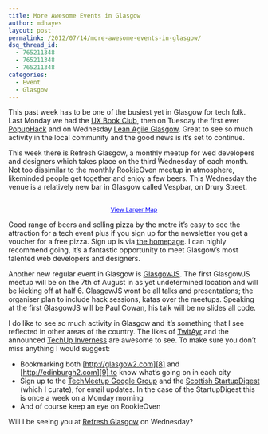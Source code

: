 ```yaml
---
title: More Awesome Events in Glasgow
author: mdhayes
layout: post
permalink: /2012/07/14/more-awesome-events-in-glasgow/
dsq_thread_id:
  - 765211348
  - 765211348
  - 765211348
categories:
  - Event
  - Glasgow
---
```

This past week has to be one of the busiest yet in Glasgow for tech folk. Last Monday we had the [UX Book Club][1], then on Tuesday the first ever [PopupHack][2] and on Wednesday [Lean Agile Glasgow][3]. Great to see so much activity in the local community and the good news is it&#8217;s set to continue.

This week there is Refresh Glasgow, a monthly meetup for wed developers and designers which takes place on the third Wednesday of each month. Not too dissimilar to the monthly RookieOven meetup in atmosphere, likeminded people get together and enjoy a few beers. This Wednesday the venue is a relatively new bar in Glasgow called Vespbar, on Drury Street.

<p style="text-align: center;">
  <br /> <small><a style="color: #0000ff; text-align: left;" href="https://maps.google.co.uk/maps?q=vespbar&aq=f&ie=UTF8&hl=en&hq=vespbar&hnear=Glasgow,+United+Kingdom&ll=55.860919,-4.256728&spn=0.012427,0.030298&t=h&z=14&iwloc=A&cid=14174352842774113761&source=embed">View Larger Map</a></small>
</p>

Good range of beers and selling pizza by the metre it&#8217;s easy to see the attraction for a tech event plus if you sign up for the newsletter you get a voucher for a free pizza. Sign up is via [the homepage][4]. I can highly recommend going, it&#8217;s a fantastic opportunity to meet Glasgow&#8217;s most talented web developers and designers.

Another new regular event in Glasgow is [GlasgowJS][5]. The first GlasgowJS meetup will be on the 7th of August in as yet undetermined location and will be kicking off at half 6. GlasgowJS wont be all talks and presentations; the organiser plan to include hack sessions, katas over the meetups. Speaking at the first GlasgowJS will be Paul Cowan, his talk will be no slides all code.

I do like to see so much activity in Glasgow and it&#8217;s something that I see reflected in other areas of the country. The likes of [TwitAyr][6] and the announced [TechUp Inverness][7] are awesome to see. To make sure you don&#8217;t miss anything I would suggest:

  * Bookmarking both [http://glasgow2.com][8] and [http://edinburgh2.com][9] to know what&#8217;s going on in each city
  * Sign up to the [TechMeetup Google Group][10] and the [Scottish StartupDigest][11] (which I curate), for email updates. In the case of the StartupDigest this is once a week on a Monday morning
  * And of course keep an eye on RookieOven

Will I be seeing you at [Refresh Glasgow][12] on Wednesday?

 [1]: http://uxbookclub.org/doku.php?id=glasgow "Glasgow UX Book Club"
 [2]: http://www.popuphack.co.uk/ "Popup Hack"
 [3]: https://groups.google.com/forum/?fromgroups#!forum/lean-agile-glasgow "Lean Agile Glasgow Google Group"
 [4]: http://www.vespbar.com/ "Vespbar Bar Glasgow"
 [5]: http://glasgowjs.com/ "Glasgow Javascript meetup "
 [6]: http://www.twitayr.co.uk/ "TwitAyr"
 [7]: https://plus.google.com/106390528034622487149/posts "TechUp Inverness"
 [8]: http://glasgow2.com "Glasgow Tech Event listings"
 [9]: http://edinburgh2.com "Edinburgh Tech Event listings"
 [10]: https://groups.google.com/forum/?fromgroups#!forum/techmeetup "Tech Meetup Google Group"
 [11]: http://startupdigest.com/scotland "Scottish Startup Digest"
 [12]: http://twitter.com/refreshgla/ "Refresh Glasgow"